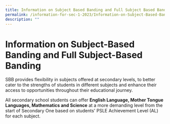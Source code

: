 ```yaml
---
title: Information on Subject Based Banding and Full Subject Based Banding
permalink: /information-for-sec-1-2023/Information-on-Subject-Based-Banding-and-Full-Subject-Based-Banding/
description: ""
---
```

Information on Subject-Based Banding and Full Subject-Based Banding
===================================================================

SBB provides flexibility in subjects offered at secondary levels, to better cater to the strengths of students in different subjects and enhance their access to opportunities throughout their educational journey.

All secondary school students can offer <b>English Language, Mother Tongue Languages, Mathematics and Science</b> at a more demanding level from the start of Secondary One based on students' PSLE Achievement Level (AL) for each subject.